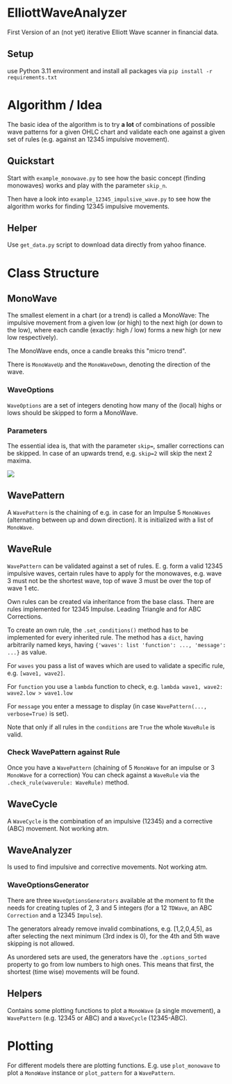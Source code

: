 
# ElliottWaveAnalyzer
First Version of an (not yet) iterative Elliott Wave scanner in financial data.

## Setup
use Python 3.11 environment and install all packages via
`pip install -r requirements.txt`

# Algorithm / Idea
The basic idea of the algorithm is to try **a lot** of combinations of possible wave
patterns for a given OHLC chart and validate each one against a given
set of rules (e.g. against an 12345 impulsive movement).

## Quickstart
Start with `example_monowave.py` to see how the basic concept (finding monowaves) works and play with the parameter `skip_n`.

Then have a look into `example_12345_impulsive_wave.py` to see how the algorithm works for finding 12345 impulsive movements.

## Helper
Use `get_data.py` script to download data directly from yahoo finance.

# Class Structure
## MonoWave
The smallest element in a chart (or a trend) is called a MonoWave: 
The impulsive movement from a given low (or high) to the next high 
(or down to the low), where each candle (exactly: high / low) 
forms a new high (or new low respectively). 

The MonoWave ends, once a candle breaks this "micro trend".

There is `MonoWaveUp` and the `MonoWaveDown`, denoting the direction of the wave.

### WaveOptions
`WaveOptions` are a set of integers denoting how many of the (local) highs or lows should be
skipped to form a MonoWave.

### Parameters
The essential idea is, that with the parameter `skip=`, smaller corrections can be skipped. In case of an upwards trend, 
e.g. `skip=2` will skip the next 2 maxima.

![](doc/img/monowave_skip.png)

## WavePattern
A `WavePattern` is the chaining of e.g. in case for an Impulse 5 `MonoWaves` (alternating between up and down direction). It is initialized with a list of `MonoWave`.

## WaveRule
`WavePattern` can be validated against a set of rules. E. g. form a valid 12345 impulsive waves, certain rules have to apply for the 
monowaves, e.g. wave 3 must not be the shortest wave, top of wave 3 must be over the top of wave 1 etc. 

Own rules can be created via inheritance from the base class. There are rules
implemented for 12345 Impulse. Leading Triangle and for ABC Corrections.

To create an own rule, the `.set_conditions()` method has to be implemented for every inherited rule. The method has a `dict`, having
arbitrarily named keys, having `{'waves': list 'function': ..., 'message': ...}` as value.

For `waves` you pass a list of waves which are used to validate a specific rule, e.g. `[wave1, wave2]`.

For `function` you use a `lambda` function to check, e.g. `lambda wave1, wave2: wave2.low > wave1.low`

For `message` you enter a message to display (in case `WavePattern(..., verbose=True)` is set).

Note that only if all rules in the `conditions` are `True` the whole `WaveRule` is valid.

### Check WavePattern against Rule
Once you have a `WavePattern` (chaining of 5 `MonoWave` for an impulse or 3 `MonoWave` for a correction)
 You can check against a `WaveRule` via the `.check_rule(waverule: WaveRule)` method.

## WaveCycle
A `WaveCycle` is the combination of an impulsive (12345) and a corrective (ABC) movement.
Not working atm.

## WaveAnalyzer
Is used to find impulsive and corrective movements.
Not working atm.

### WaveOptionsGenerator
There are three `WaveOptionsGenerators` available at the moment to fit the needs for creating
tuples of 2, 3 and 5 integers (for a 12 `TDWave`, an ABC `Correction` and a 12345 `Impulse`).

The generators already remove invalid combinations, e.g. [1,2,0,4,5], as after selecting the next minimum (3rd index is 0), for the 4th and 5th wave skipping is not allowed.

As unordered sets are used, the generators have the `.options_sorted` property to go from low numbers to high ones. This means that
first, the shortest (time wise) movements will be found.

## Helpers
Contains some plotting functions to plot a `MonoWave` (a single movement), a `WavePattern` (e.g. 12345 or ABC) and a `WaveCycle` (12345-ABC).

# Plotting
For different models there are plotting functions. E.g. use `plot_monowave` to plot a `MonoWave` instance or `plot_pattern` for a `WavePattern`.
